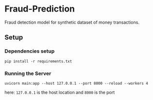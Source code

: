# Fraud-Prediction
Fraud detection model for synthetic dataset of money transactions. 


## Setup

### Dependencies setup

```shell
pip install -r requirements.txt
```

### Running the Server

```shell
uvicorn main:app --host 127.0.0.1 --port 8000 --reload --workers 4
```

here:
`127.0.0.1` is the host location and
`8000` is the port